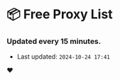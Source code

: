 # :package: Free Proxy List
### Updated every 15 minutes.

- Last updated: `2024-10-24 17:41`

:heart:
